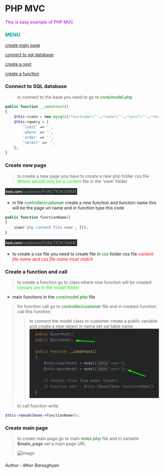 # PHP MVC

<font color="asdadcvsrotkd-fgv">This is easy example of PHP MVC</font>

### <font color="jlsadakdssanda">MENU</font>

[create main page](#create-main-page)

[connect to sql database](#connect-to-sql-database)

[create a next](#create-new-page)

[create a function](#create-a-function-and-call)




### Connect to SQL database

>to connect to the base you need to go to <font color="green"> core/model.php </font>
```php
public function __construct()
{
    $this->conn = new mysqli(/*hostname*/'',/*name*/'',/*pass*/'',/*database*/'');
    $this->query = [
        'limit' => '',
        'where' => '',
        'order' => '',
        'select' => '',
    ];
}
``` 



###  Create new page

>to create a new page you have to create a new php </font> folder css file <font color="gree"> *Where should only be a content* </font> file in the 'view' folder 

![images/img_1.png](readme/img_1.png)
- in file <font color="green"> controller/customer </font> create a new function and function name this will be the page url name and in function type this code
```php
public function functionName()
{
    view('php content file name', []);
}
```

![img_6.png](readme/img_6.png)
- to create a css file you need to create file in <font color="green"> css </font> folder css file <font color="red"> *content file name and css file name must match* </font>


### Create a function and call

>to create a function go to class where new function will be created <font color="gree"> classes are in the model folder </font>

- main functions in the <font color="green"> core/model.php </font> file

> for function call go to <font color="green"> controller/customer </font> file and in created function call this function
>> to connect the model class to customer create a public variable and  create a new object
> in name set sql table name
![img_2.png](readme/img_2.png)

>to call function write
```php 
$this->$modelName->functionName();
```


### Create main page

>to create main page go to main <font color="green"> index.php </font> file and in variable **$main_page** set a main page URL
> 
>![image](https://user-images.githubusercontent.com/89274824/138837118-8539685d-dd0d-4156-be86-39a22522eac1.png)


###
###### Author - Mher Barseghyan


